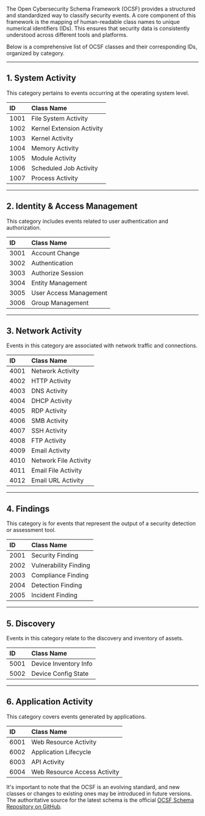 The Open Cybersecurity Schema Framework (OCSF) provides a structured and standardized way to classify security events. A core component of this framework is the mapping of human-readable class names to unique numerical identifiers (IDs). This ensures that security data is consistently understood across different tools and platforms.

Below is a comprehensive list of OCSF classes and their corresponding IDs, organized by category.

---
## **1. System Activity**

This category pertains to events occurring at the operating system level.

| ID | Class Name |
| :--- | :--- |
| 1001 | File System Activity |
| 1002 | Kernel Extension Activity |
| 1003 | Kernel Activity |
| 1004 | Memory Activity |
| 1005 | Module Activity |
| 1006 | Scheduled Job Activity |
| 1007 | Process Activity |

---
## **2. Identity & Access Management**

This category includes events related to user authentication and authorization.

| ID | Class Name |
| :--- | :--- |
| 3001 | Account Change |
| 3002 | Authentication |
| 3003 | Authorize Session |
| 3004 | Entity Management |
| 3005 | User Access Management |
| 3006 | Group Management |

---
## **3. Network Activity**

Events in this category are associated with network traffic and connections.

| ID | Class Name |
| :--- | :--- |
| 4001 | Network Activity |
| 4002 | HTTP Activity |
| 4003 | DNS Activity |
| 4004 | DHCP Activity |
| 4005 | RDP Activity |
| 4006 | SMB Activity |
| 4007 | SSH Activity |
| 4008 | FTP Activity |
| 4009 | Email Activity |
| 4010 | Network File Activity |
| 4011 | Email File Activity |
| 4012 | Email URL Activity |

---
## **4. Findings**

This category is for events that represent the output of a security detection or assessment tool.

| ID | Class Name |
| :--- | :--- |
| 2001 | Security Finding |
| 2002 | Vulnerability Finding |
| 2003 | Compliance Finding |
| 2004 | Detection Finding |
| 2005 | Incident Finding |

---
## **5. Discovery**

Events in this category relate to the discovery and inventory of assets.

| ID | Class Name |
| :--- | :--- |
| 5001 | Device Inventory Info |
| 5002 | Device Config State |

---
## **6. Application Activity**

This category covers events generated by applications.

| ID | Class Name |
| :--- | :--- |
| 6001 | Web Resource Activity |
| 6002 | Application Lifecycle |
| 6003 | API Activity |
| 6004 | Web Resource Access Activity |

It's important to note that the OCSF is an evolving standard, and new classes or changes to existing ones may be introduced in future versions. The authoritative source for the latest schema is the official [OCSF Schema Repository on GitHub](https://github.com/ocsf/ocsf-schema).
